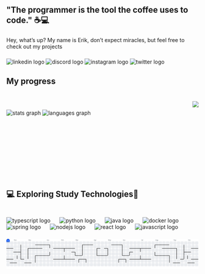 <h2 align="left">"The programmer is the tool the coffee uses to code." ☕💻</h2>

###

<p align="left">Hey, what’s up? My name is Erik, don’t expect miracles, but feel free to check out my projects</p>

###

<div align="left">
  <img src="https://img.shields.io/static/v1?message=LinkedIn&logo=linkedin&label=&color=0077B5&logoColor=white&labelColor=&style=for-the-badge" height="25" alt="linkedin logo"  />
  <img src="https://img.shields.io/static/v1?message=Discord&logo=discord&label=&color=7289DA&logoColor=white&labelColor=&style=for-the-badge" height="25" alt="discord logo"  />
  <img src="https://img.shields.io/static/v1?message=Instagram&logo=instagram&label=&color=E4405F&logoColor=white&labelColor=&style=for-the-badge" height="25" alt="instagram logo"  />
  <img src="https://img.shields.io/static/v1?message=Twitter&logo=twitter&label=&color=1DA1F2&logoColor=white&labelColor=&style=for-the-badge" height="25" alt="twitter logo"  />
</div>

###

<h2 align="left">My progress</h2>

###

<br clear="both">

<img align="right" height="200" src="https://media1.tenor.com/m/rkY5QA5c3VAAAAAd/gato-digitando.gif"  />

###

<div align="left">
  <img src="https://github-readme-stats.vercel.app/api?username=silvaerikdaniel&hide_title=false&hide_rank=false&show_icons=true&include_all_commits=true&count_private=true&disable_animations=false&theme=dracula&locale=en&hide_border=false&order=1" height="150" alt="stats graph"  />
  <img src="https://github-readme-stats.vercel.app/api/top-langs?username=silvaerikdaniel&locale=en&hide_title=false&layout=compact&card_width=320&langs_count=5&theme=dracula&hide_border=false&order=2" height="150" alt="languages graph"  />
</div>

###

<br clear="both">

<h2 align="left">💻 Exploring Study Technologies🚀</h2>

###

<br clear="both">

<div align="left">
  <img src="https://skillicons.dev/icons?i=ts" height="46" alt="typescript logo"  />
  <img width="16" />
  <img src="https://skillicons.dev/icons?i=py" height="46" alt="python logo"  />
  <img width="16" />
  <img src="https://cdn.jsdelivr.net/gh/devicons/devicon/icons/java/java-original.svg" height="46" alt="java logo"  />
  <img width="16" />
  <img src="https://cdn.jsdelivr.net/gh/devicons/devicon/icons/docker/docker-original.svg" height="46" alt="docker logo"  />
  <img width="16" />
  <img src="https://cdn.jsdelivr.net/gh/devicons/devicon/icons/spring/spring-original.svg" height="46" alt="spring logo"  />
  <img width="16" />
  <img src="https://cdn.jsdelivr.net/gh/devicons/devicon/icons/nodejs/nodejs-original.svg" height="46" alt="nodejs logo"  />
  <img width="16" />
  <img src="https://cdn.jsdelivr.net/gh/devicons/devicon/icons/react/react-original.svg" height="46" alt="react logo"  />
  <img width="16" />
  <img src="https://cdn.jsdelivr.net/gh/devicons/devicon/icons/javascript/javascript-original.svg" height="46" alt="javascript logo"  />
</div>

###

<picture>
  <source media="(prefers-color-scheme: dark)" srcset="https://raw.githubusercontent.com/silvaerikdaniel/silvaerikdaniel/output/pacman-contribution-graph-dark.svg">
  <source media="(prefers-color-scheme: light)" srcset="https://raw.githubusercontent.com/silvaerikdaniel/silvaerikdaniel/output/pacman-contribution-graph.svg">
  <img alt="pacman contribution graph" src="https://raw.githubusercontent.com/silvaerikdaniel/silvaerikdaniel/output/pacman-contribution-graph.svg">
</picture>

###
